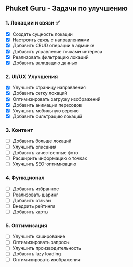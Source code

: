 ## Phuket Guru - Задачи по улучшению

### 1. Локации и связи ✅
- [x] Создать сущность локации
- [x] Настроить связь с направлениями
- [x] Добавить CRUD операции в админке
- [x] Добавить управление точками интереса
- [x] Реализовать фильтрацию локаций
- [x] Добавить валидацию данных

### 2. UI/UX Улучшения
- [x] Улучшить страницу направления
- [x] Добавить сетку локаций
- [x] Оптимизировать загрузку изображений
- [x] Добавить анимации переходов
- [x] Улучшить мобильную версию
- [x] Добавить фильтрацию локаций

### 3. Контент
- [ ] Добавить больше локаций
- [ ] Улучшить описания
- [ ] Добавить качественные фото
- [ ] Расширить информацию о точках
- [ ] Улучшить SEO-оптимизацию

### 4. Функционал
- [ ] Добавить избранное
- [ ] Реализовать шаринг
- [ ] Добавить отзывы
- [ ] Внедрить рейтинги
- [ ] Добавить карты

### 5. Оптимизация
- [ ] Улучшить кэширование
- [ ] Оптимизировать запросы
- [ ] Улучшить производительность
- [ ] Добавить lazy loading
- [ ] Оптимизировать изображения